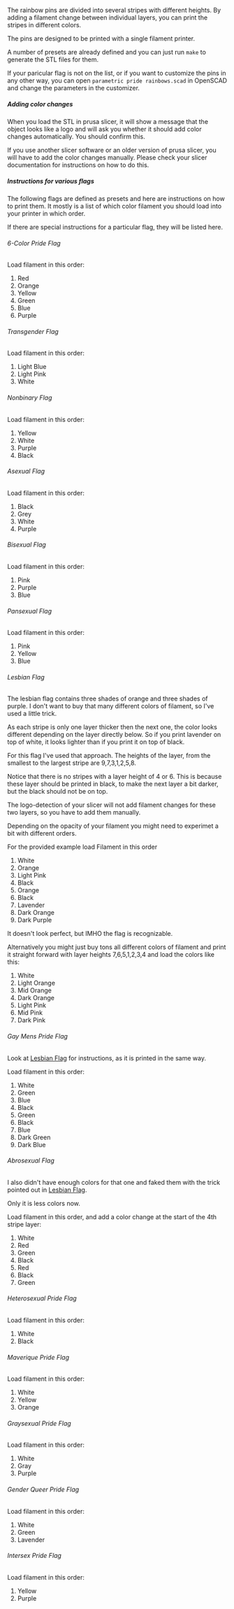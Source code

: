The rainbow pins are divided into several stripes with different heights.
By adding a filament change between individual layers, you can print the stripes in different
colors.

The pins are designed to be printed with a single filament printer.

A number of presets are already defined and you can just run `make` to generate the STL files for
them.

If your paricular flag is not on the list, or if you want to customize the pins in any other way,
you can open `parametric pride rainbows.scad` in OpenSCAD and change the parameters in the
customizer.

##### Adding color changes

When you load the STL in prusa slicer, it will show a message that the object looks like a logo and
will ask you whether it should add color changes automatically. You should confirm this.

If you use another slicer software or an older version of prusa slicer, you will have to add the
color changes manually. Please check your slicer documentation for instructions on how to do this.

##### Instructions for various flags

The following flags are defined as presets and here are instructions on how to print them.
It mostly is a list of which color filament you should load into your printer in which order.

If there are special instructions for a particular flag, they will be listed here.

###### 6-Color Pride Flag

Load filament in this order:

1. Red
2. Orange
3. Yellow
4. Green
5. Blue
6. Purple

###### Transgender Flag

Load filament in this order:

1. Light Blue
2. Light Pink
3. White

###### Nonbinary Flag

Load filament in this order:

1. Yellow
2. White
3. Purple
4. Black

###### Asexual Flag

Load filament in this order:

1. Black
2. Grey
3. White
4. Purple

###### Bisexual Flag

Load filament in this order:

1. Pink
2. Purple
3. Blue

###### Pansexual Flag

Load filament in this order:

1. Pink
2. Yellow
3. Blue

###### Lesbian Flag

The lesbian flag contains three shades of orange and three shades of purple.
I don't want to buy that many different colors of filament, so I've used a little trick.

As each stripe is only one layer thicker then the next one, the color looks different depending on
the layer directly below. So if you print lavender on top of white, it looks lighter than if you
print it on top of black.

For this flag I've used that approach. The heights of the layer, from the smallest to the largest
stripe are 9,7,3,1,2,5,8.

Notice that there is no stripes with a layer height of 4 or 6. This is because these layer should be
printed in black, to make the next layer a bit darker, but the black should not be on top.

The logo-detection of your slicer will not add filament changes for these two layers, so you have to
add them manually.

Depending on the opacity of your filament you might need to experimet a bit with different orders.

For the provided example load Filament in this order

1. White
2. Orange
3. Light Pink
4. Black
5. Orange
6. Black
7. Lavender
8. Dark Orange
9. Dark Purple

It doesn't look perfect, but IMHO the flag is recognizable.

Alternatively you might just buy tons all different colors of filament and print it straight forward
with layer heights 7,6,5,1,2,3,4 and load the colors like this:

1. White
2. Light Orange
3. Mid Orange
4. Dark Orange
5. Light Pink
6. Mid Pink
7. Dark Pink

###### Gay Mens Pride Flag

Look at [Lesbian Flag](#lesbian-flag) for instructions, as it is printed in the same way.

Load filament in this order:

1. White
2. Green
3. Blue
4. Black
5. Green
6. Black
7. Blue
8. Dark Green
9. Dark Blue

###### Abrosexual Flag

I also didn't have enough colors for that one and faked them with the trick pointed out in [Lesbian Flag](#lesbian-flag).

Only it is less colors now.

Load filament in this order, and add a color change at the start of the 4th stripe layer:

1. White
2. Red
3. Green
4. Black
5. Red
6. Black
7. Green

###### Heterosexual Pride Flag

Load filament in this order:

1. White
2. Black

###### Maverique Pride Flag

Load filament in this order:

1. White
2. Yellow
3. Orange

###### Graysexual Pride Flag

Load filament in this order:

1. White
2. Gray
3. Purple

###### Gender Queer Pride Flag

Load filament in this order:

1. White
2. Green
3. Lavender

###### Intersex Pride Flag

Load filament in this order:

1. Yellow
2. Purple
